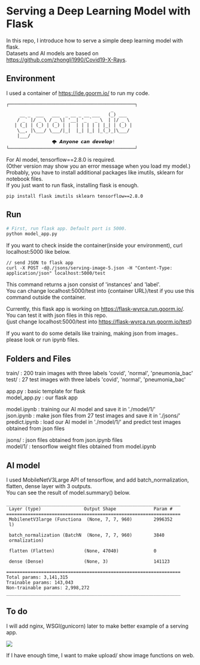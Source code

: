 # Serving a Deep Learning Model with Flask

In this repo, I introduce how to serve a simple deep learning model with flask.  
Datasets and AI models are based on https://github.com/zhongli1990/Covid19-X-Rays.

## Environment

I used a container of https://ide.goorm.io/ to run my code.    
```
┌───────────────────────────────────────────────┐
                                       _       
     __ _  ___   ___  _ __ _ __ ___   (_) ___  
    / _` |/ _ \ / _ \| '__| '_ ` _ \  | |/ _ \ 
   | (_| | (_) | (_) | |  | | | | | |_| | (_) |
    \__, |\___/ \___/|_|  |_| |_| |_(_)_|\___/ 
    |___/                                      
			     🌩 𝘼𝙣𝙮𝙤𝙣𝙚 𝙘𝙖𝙣 𝙙𝙚𝙫𝙚𝙡𝙤𝙥!
└───────────────────────────────────────────────┘
```

For AI model, tensorflow==2.8.0 is required.  
(Other version may show you an error message when you load my model.)      
Probably, you have to install additional packages like imutils, sklearn for notebook files.  
If you just want to run flask, installing flask is enough.  

```
pip install flask imutils sklearn tensorflow==2.8.0
```

## Run

```py
# First, run flask app. Default port is 5000.
python model_app.py
```
  
If you want to check inside the container(inside your environment), curl localhost:5000 like below.

```
// send JSON to flask app
curl -X POST -d@./jsons/serving-image-5.json -H "Content-Type: application/json" localhost:5000/test
```
This command returns a json consist of 'instances' and 'label'.     
You can change localhost:5000/test into {container URL}/test if you use this command outside the container.  

Currently, this flask app is working on https://flask-wyrca.run.goorm.io/.
You can test it with json files in this repo.  
(just change localhost:5000/test into https://flask-wyrca.run.goorm.io/test)

If you want to do some details like training, making json from images.. please look or run ipynb files.  


## Folders and Files
train/ : 200 train images with three labels 'covid', 'normal', 'pneumonia_bac'  
test/ : 27 test images with three labels 'covid', 'normal', 'pneumonia_bac'

app.py : basic template for flask  
model_app.py : our flask app  

model.ipynb : training our AI model and save it in './model/1/'  
json.ipynb : make json files from 27 test images and save it in './jsons/'  
predict.ipynb : load our AI model in './model/1/' and predict test images obtained from json files  

jsons/ : json files obtained from json.ipynb files  
model/1/ : tensorflow weight files obtained from model.ipynb

## AI model

I used MobileNetV3Large API of tensorflow, and add batch_normalization, flatten, dense layer with 3 outputs.  
You can see the result of model.summary() below.

```
_________________________________________________________________
 Layer (type)                Output Shape              Param #   
=================================================================
 MobilenetV3large (Functiona  (None, 7, 7, 960)        2996352   
 l)                                                              
                                                                 
 batch_normalization (BatchN  (None, 7, 7, 960)        3840      
 ormalization)                                                   
                                                                 
 flatten (Flatten)           (None, 47040)             0         
                                                                 
 dense (Dense)               (None, 3)                 141123    
                                                                 
=================================================================
Total params: 3,141,315
Trainable params: 143,043
Non-trainable params: 2,998,272
_________________________________________________________________
```

## To do  
I will add nginx, WSGI(gunicorn) later to make better example of a serving app.    

<img src="https://theaisummer.com/static/3bc002a80c39d1e6c423a1da33585f97/c0388/uwsgi.png">  

If I have enough time, I want to make upload/ show image functions on web.
